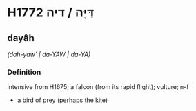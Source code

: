 # H1772 דַּיָּה / דיה

## dayâh

_(dah-yaw' | da-YAW | da-YA)_

### Definition

intensive from H1675; a falcon (from its rapid flight); vulture; n-f

- a bird of prey (perhaps the kite)

